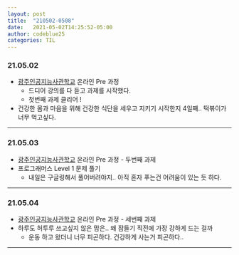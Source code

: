 ```yaml
---
layout: post
title:  "210502-0508"
date:   2021-05-02T14:25:52-05:00
author: codeblue25
categories: TIL
---
```


<h3>21.05.02</h3>

* [광주인공지능사관학교](https://aischool.likelion.net/) 온라인 Pre 과정
  * 드디어 강의를 다 듣고 과제를 시작했다.
  * 첫번째 과제 클리어 !
* 건강한 몸과 마음을 위해 건강한 식단을 세우고 지키기 시작한지 4일째.. 떡볶이가 너무 먹고싶다.

---

<h3>21.05.03</h3>

* [광주인공지능사관학교](https://aischool.likelion.net/) 온라인 Pre 과정 - 두번째 과제
* 프로그래머스 Level 1 문제 풀기
  * 내일은 구글링해서 풀어버려야지.. 아직 혼자 푸는건 어려움이 있는 듯 하다.

---

<h3>21.05.04</h3>

* [광주인공지능사관학교](https://aischool.likelion.net/) 온라인 Pre 과정 - 세번째 과제
* 하루도 허투루 쓰고싶지 않은 맘은.. 왜 잠들기 직전에 가장 강하게 드는 걸까
  * 운동 하고 왔더니 너무 피곤하다. 건강하게 사는거 피곤하다..

---

